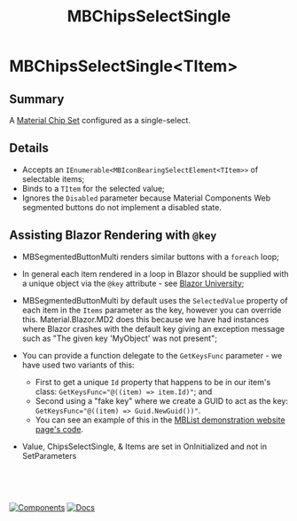 ﻿---
uid: C.MBChipsSelectSingle
title: MBChipsSelectSingle
---
# MBChipsSelectSingle&lt;TItem&gt;

## Summary

A [Material Chip Set](https://github.com/material-components/material-components-web/tree/v9.0.0/packages/mdc-chips#chips) configured as a single-select.

## Details

- Accepts an `IEnumerable<MBIconBearingSelectElement<TItem>>` of selectable items;
- Binds to a `TItem` for the selected value;
- Ignores the `Disabled` parameter because Material Components Web segmented buttons do not implement a disabled state.

## Assisting Blazor Rendering with `@key`

- MBSegmentedButtonMulti renders similar buttons with a `foreach` loop;
- In general each item rendered in a loop in Blazor should be supplied with a unique object via the `@key` attribute - see [Blazor University](https://blazor-university.com/components/render-trees/optimising-using-key/);
- MBSegmentedButtonMulti by default uses the `SelectedValue` property of each item in the `Items` parameter as the key, however you can override this. Material.Blazor.MD2 does this because we have had instances where Blazor crashes with the default key giving an exception message such as "The given key 'MyObject' was not present";
- You can provide a function delegate to the `GetKeysFunc` parameter - we have used two variants of this:
  - First to get a unique `Id` property that happens to be in our item's class: `GetKeysFunc="@((item) => item.Id)"`; and
  - Second using a "fake key" where we create a GUID to act as the key: `GetKeysFunc="@((item) => Guid.NewGuid())"`.
  - You can see an example of this in the [MBList demonstration website page's code](https://github.com/Material-Blazor/Material.Blazor.MD2/blob/main/Material.Blazor.MD2.Website/Pages/List.razor#L155).

- Value, ChipsSelectSingle, & Items are set in OnInitialized and not in SetParameters

&nbsp;

&nbsp;

[![Components](https://img.shields.io/static/v1?label=Components&message=Core&color=blue)](xref:A.CoreComponents)
[![Docs](https://img.shields.io/static/v1?label=API%20Documentation&message=MBChipsSelectSingle&color=brightgreen)](xref:Material.Blazor.MD2.MBChipsSelectSingle`1)
